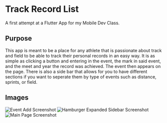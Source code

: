 # Track Record List

A first attempt at a Flutter App for my Mobile Dev Class.

## Purpose

This app is meant to be a place for any athlete that is passionate about track and field to be able to track their personal records in an easy way. It is as simple as clicking a button and entering in the event, the mark in said event, and the meet and year the record was achieved. The event then appears on the page. There is also a side bar that allows for you to have different sections if you want to seperate them by type of events such as distance, sprints, or field.

## Images

![Event Add Screenshot](https://user-images.githubusercontent.com/74222391/191571408-4ed97d4b-1726-4310-b036-4e884fdb06a5.png)
![Hamburger Expanded Sidebar Screenshot](https://user-images.githubusercontent.com/74222391/191571427-757ed928-2a3c-4925-a9a8-b079be280d9c.png)
![Main Page Screenshot](https://user-images.githubusercontent.com/74222391/191571437-875ee3b0-c6a9-46bb-910d-04d2ff71d671.png)
